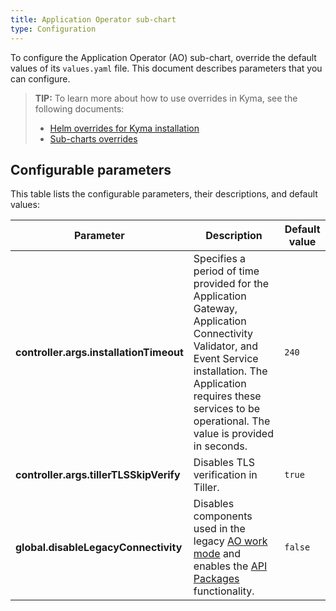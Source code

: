 ```yaml
---
title: Application Operator sub-chart
type: Configuration
---
```


To configure the Application Operator (AO) sub-chart, override the default values of its `values.yaml` file. This document describes parameters that you can configure.

>**TIP:** To learn more about how to use overrides in Kyma, see the following documents: 
>* [Helm overrides for Kyma installation](/root/kyma/#configuration-helm-overrides-for-kyma-installation)
>* [Sub-charts overrides](/root/kyma/#configuration-helm-overrides-for-kyma-installation-sub-chart-overrides)

## Configurable parameters

This table lists the configurable parameters, their descriptions, and default values:

| Parameter | Description | Default value |
|-----------|-------------|---------------|
| **controller.args.installationTimeout** | Specifies a period of time provided for the Application Gateway, Application Connectivity Validator, and Event Service installation. The Application requires these services to be operational. The value is provided in seconds.| `240` |
| **controller.args.tillerTLSSkipVerify** | Disables TLS verification in Tiller. | `true` 
| **global.disableLegacyConnectivity** | Disables components used in the legacy [AO work mode](#architecture-application-connector-components-application-operator) and enables the [API Packages](https://github.com/kyma-incubator/compass/blob/master/docs/compass/03-packages-api.md) functionality. | `false` 